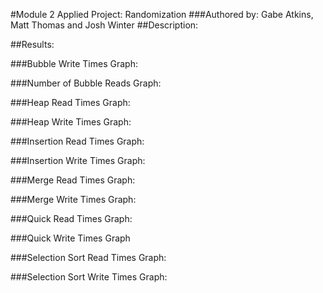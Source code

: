 #Module 2 Applied Project: Randomization
###Authored by: Gabe Atkins, Matt Thomas and Josh Winter
##Description:

##Results:

###Bubble Write Times Graph:

###Number of Bubble Reads Graph:

###Heap Read Times Graph:

###Heap Write Times Graph:

###Insertion Read Times Graph:

###Insertion Write Times Graph:

###Merge Read Times Graph:

###Merge Write Times Graph:

###Quick Read Times Graph:

###Quick Write Times Graph

###Selection Sort Read Times Graph:

###Selection Sort Write Times Graph:
